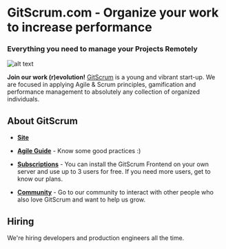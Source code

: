 
# GitScrum.com - Organize your work to increase performance
### Everything you need to manage your Projects Remotely

![alt text](https://i.ibb.co/SfwKy2S/Screenshot-2020-05-22-at-07-25-36.png "GitScrum Frontend")

**Join our work (r)evolution!**
[GitScrum](https://site.gitscrum.com) is a young and vibrant start-up. We are focused in applying Agile & Scrum principles, gamification and performance management to absolutely any collection of organized individuals.


## About GitScrum

- **[Site](https://site.gitscrum.com)**

- **[Agile Guide](https://site.gitscrum.com/agile-guide/agile-methodology-with-gitscrum)** - Know some good practices :)

- **[Subscriptions](https://site.gitscrum.com/pricing)** - You can install the GitScrum Frontend on your own server and use up to 3 users for free. If you need more users, get to know our plans.

- **[Community](https://community.gitscrum.com/)** - Go to our community to interact with other people who also love GitScrum and want to help us grow.


## Hiring
We're hiring developers and production engineers all the time.
